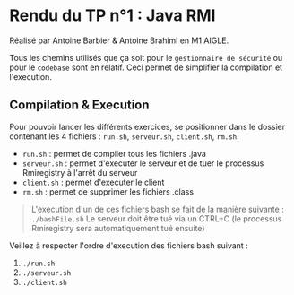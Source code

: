 # Rendu du TP n°1 : Java RMI

Réalisé par Antoine Barbier & Antoine Brahimi en M1 AIGLE.

Tous les chemins utilisés que ça soit pour le `gestionnaire de sécurité` ou pour le `codebase` sont en relatif. Ceci permet de simplifier la compilation et l'execution.

## Compilation & Execution 

Pour pouvoir lancer les différents exercices, se positionner dans le dossier contenant les 4 fichiers : `run.sh`, `serveur.sh`, `client.sh`, `rm.sh`.

- `run.sh` : permet de compiler tous les fichiers .java 
- `serveur.sh` : permet d'executer le serveur et de tuer le processus Rmiregistry à l'arrêt du serveur
- `client.sh` : permet d'executer le client
- `rm.sh` : permet de supprimer les fichiers .class

> L'execution d'un de ces fichiers bash se fait de la manière suivante : `./bashFile.sh`
> Le serveur doit être tué via un CTRL+C (le processus Rmiregistry sera automatiquement tué ensuite)

Veillez à respecter l'ordre d'execution des fichiers bash suivant :

1. `./run.sh`
2. `./serveur.sh`
3. `./client.sh`




